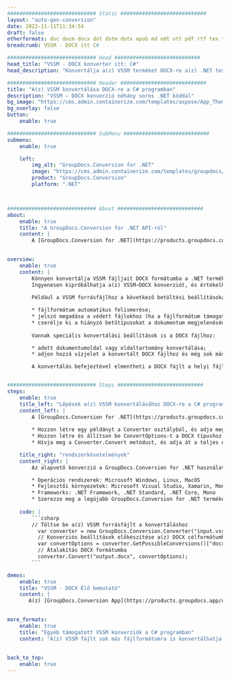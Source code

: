 ```yaml
---
############################# Static ############################
layout: "auto-gen-conversion"
date: 2022-11-11T11:34:54
draft: false
otherformats: doc docm docx dot dotm dotx epub md odt ott pdf rtf tex txt vdx vsdm vsdx vssm vssx vstm vstx vsx vtx xps
breadcrumb: VSSM - DOCX itt C#

############################# Head ############################
head_title: "VSSM - DOCX konverter itt: C#"
head_description: "Konvertálja a(z) VSSM terméket DOCX-re a(z) .NET termékben néhány kódsor használatával. Használja a GroupDocs Document Conversion API-t több mint 160 fájlformátum konvertálására."

############################# Header ############################
title: "A(z) VSSM konvertálása DOCX-re a C# programban"
description: "VSSM – DOCX konverzió néhány soros .NET kóddal"
bg_image: "https://cms.admin.containerize.com/templates/aspose/App_Themes/V3/images/bg/header1.png"
bg_overlay: false
button:
    enable: true

############################# SubMenu ############################
submenu:
    enable: true

    left:
        img_alt: "GroupDocs.Conversion for .NET"
        image: "https://cms.admin.containerize.com/templates/groupdocs/images/product-logos/90x90-noborder/groupdocs-conversion-net.png"
        product: "GroupDocs.Conversion"
        platform: ".NET"



############################# About ############################
about:
    enable: true
    title: "A GroupDocs.Conversion for .NET API-ról"
    content: |
        A [GroupDocs.Conversion for .NET](https://products.groupdocs.com/conversion/net/) használható Microsoft Word, Excel, PowerPoint, PDF, Visio és más formátumok konvertálására. A GroupDocs.Conversion egy önálló API, amely alkalmas háttér- és belső rendszerekre, ahol nagy teljesítményre van szükség. Nem függ semmilyen szoftvertől, például a Microsofttól vagy az Open Office-tól.
    

overview:
    enable: true
    content: |
        Könnyen konvertálja VSSM fájljait DOCX formátumba a .NET termékben. Csupán néhány C# kódsort használhat bármilyen választott platformon, például - Windows, Linux, macOS.
        Ingyenesen kipróbálhatja a(z) VSSM–DOCX konverziót, és értékelheti a konverziós eredmények minőségét. Az egyszerű fájlkonverziós forgatókönyvek mellett további speciális beállításokat is kipróbálhat a(z) VSSM forrásfájl betöltésére és a kimeneti DOCX eredmény mentésére. 
        
        Például a VSSM forrásfájlhoz a következő betöltési beállításokat használhatja:

        * fájlformátum automatikus felismerése;
        * jelszó megadása a védett fájlokhoz (ha a fájlformátum támogatja);
        * cserélje ki a hiányzó betűtípusokat a dokumentum megjelenésének megőrzése érdekében.
        
        Vannak speciális konvertálási beállítások is a DOCX fájlhoz:

        * adott dokumentumoldal vagy oldaltartomány konvertálása;
        * adjon hozzá vízjelet a konvertált DOCX fájlhoz és még sok máshoz.

        A konvertálás befejeztével elmentheti a DOCX fájlt a helyi fájl elérési útjára vagy bármely harmadik féltől származó tárhelyre, például FTP, Amazon S3, Google Drive, Dropbox stb. Kérjük, vegye figyelembe - a VSSM fájl konvertálásához {{ TO}} nincs szükség további szoftverek telepítésére – például MS Office, Open Office, Adobe Acrobat Reader stb.


############################# Steps ############################
steps:
    enable: true
    title_left: "Lépések a(z) VSSM konvertálásához DOCX-re a C# programban"
    content_left: |
        A [GroupDocs.Conversion for .NET](https://products.groupdocs.com/conversion/net/) megkönnyíti a fejlesztők számára egy VSSM fájl DOCX formátumú konvertálását néhány sornyi kóddal.
        
        * Hozzon létre egy példányt a Converter osztályból, és adja meg a VSSM fájl teljes elérési útját
        * Hozzon létre és állítson be ConvertOptions-t a DOCX típushoz.
        * Hívja meg a Converter.Convert metódust, és adja át a teljes elérési utat és formátumot (DOCX) paraméterként

    title_right: "rendszerkövetelmények"
    content_right: |
        Az alapvető konverzió a GroupDocs.Conversion for .NET használatával néhány egyszerű lépésben elvégezhető. API-jaink minden nagyobb platformon és operációs rendszeren támogatottak. Az alábbi kód végrehajtása előtt győződjön meg arról, hogy a következő előfeltételek telepítve vannak a rendszeren.

        * Operációs rendszerek: Microsoft Windows, Linux, MacOS
        * Fejlesztői környezetek: Microsoft Visual Studio, Xamarin, MonoDevelop
        * Frameworks: .NET Framework, .NET Standard, .NET Core, Mono
        * Szerezze meg a legújabb GroupDocs.Conversion for .NET terméket a következőtől: [Nuget](https://www.nuget.org/packages/groupdocs.conversion)
         
    code: |
        ```csharp    
        // Töltse be a(z) VSSM forrásfájlt a konvertáláshoz
          var converter = new GroupDocs.Conversion.Converter("input.vssm");
          // Konverziós beállítások előkészítése a(z) DOCX célformátumhoz
          var convertOptions = converter.GetPossibleConversions()["docx"].ConvertOptions;
          // Átalakítás DOCX formátumba
          converter.Convert("output.docx", convertOptions);
        ```

demos:
    enable: true
    title: "VSSM - DOCX Élő bemutató"
    content: |
       A(z) [GroupDocs.Conversion App](https://products.groupdocs.app/conversion/family) webhely meglátogatásával alakítsa át a(z) VSSM-t most DOCX-re. Az online demo a következő előnyökkel jár
          

more_formats:
    enable: true
    title: "Egyéb támogatott VSSM konverziók a C# programban"
    content: "A(z) VSSM fájlt sok más fájlformátumra is konvertálhatja. Kérjük, tekintse meg az alábbi listát."
       
       
back_to_top:
    enable: true
---
```

